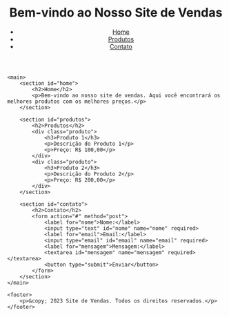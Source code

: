 <!DOCTYPE html>
<html lang="pt-BR">
<head>
    <meta charset="UTF-8">
    <meta name="viewport" content="width=device-width, initial-scale=1.0">
    <title>Site de Vendas</title>
    <link rel="stylesheet" href="projec.css">
</head>
<body>
    <header>
        <h1>Bem-vindo ao Nosso Site de Vendas</h1>
        <nav>
            <ul>
                <li><a href="#home">Home</a></li>
                <li><a href="#produtos">Produtos</a></li>
                <li><a href="#contato">Contato</a></li>
            </ul>
        </nav>
    </header>

    <main>
        <section id="home">
            <h2>Home</h2>
            <p>Bem-vindo ao nosso site de vendas. Aqui você encontrará os melhores produtos com os melhores preços.</p>
        </section>

        <section id="produtos">
            <h2>Produtos</h2>
            <div class="produto">
                <h3>Produto 1</h3>
                <p>Descrição do Produto 1</p>
                <p>Preço: R$ 100,00</p>
            </div>
            <div class="produto">
                <h3>Produto 2</h3>
                <p>Descrição do Produto 2</p>
                <p>Preço: R$ 200,00</p>
            </div>
        </section>

        <section id="contato">
            <h2>Contato</h2>
            <form action="#" method="post">
                <label for="nome">Nome:</label>
                <input type="text" id="nome" name="nome" required>
                <label for="email">Email:</label>
                <input type="email" id="email" name="email" required>
                <label for="mensagem">Mensagem:</label>
                <textarea id="mensagem" name="mensagem" required></textarea>
                <button type="submit">Enviar</button>
            </form>
        </section>
    </main>

    <footer>
        <p>&copy; 2023 Site de Vendas. Todos os direitos reservados.</p>
    </footer>
</body>
</html>
